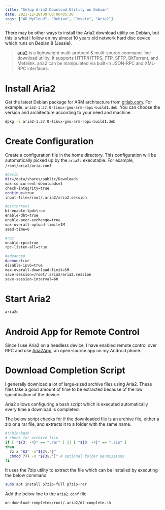 ```yaml
---
title: "Setup Aria2 Download Utility on Debian"
date: 2023-12-28T00:00:00+05:30
tags: ["WD MyCloud", "Debian", "Jessie", "Aria2"]
---
```


There may be other ways to install the Aria2 download utility on Debian, but this is what I follow on my almost 10 years old network hard disc device which runs on Debian 8 (Jessie).

> [aria2](https://aria2.github.io/) is a lightweight multi-protocol & multi-source command-line download utility. It supports HTTP/HTTPS, FTP, SFTP, BitTorrent, and Metalink. aria2 can be manipulated via built-in JSON-RPC and XML-RPC interfaces.

# Install Aria2
Get the latest Debian package for ARM architecture from [gitlab.com](https://gitlab.com/q3aql/aria2-static-builds). For example, `aria2-1.37.0-linux-gnu-arm-rbpi-build1.deb`. You can choose the version and architecture according to your need and machine.

```bash
dpkg -i aria2-1.37.0-linux-gnu-arm-rbpi-build1.deb
```

# Create Configuration
Create a configuration file in the home directory. This configuration will be automatically picked up by the `aria2c` executable. For example, `/root/aria2/aria.conf`.

```bash
#basic
dir=/data/shares/public/Downloads
max-concurrent-downloads=3
check-integrity=true
continue=true
input-file=/root/.aria2/aria2.session

#bittorrent
bt-enable-lpd=true
enable-dht=true
enable-peer-exchange=true
max-overall-upload-limit=1M
seed-time=0

#rpc
enable-rpc=true
rpc-listen-all=true

#advanced
daemon=true
disable-ipv6=true
max-overall-download-limit=5M
save-session=/root/.aria2/aria2.session
save-session-interval=60
```

# Start Aria2
```bash
aria2c
```
# Android App for Remote Control
Since I use Aria2 on a headless device, I have enabled remote control over RPC and use [Aria2App](https://github.com/devgianlu/Aria2App), an open-source app on my Android phone.

# Download Completion Script
I generally download a lot of large-sized archive files using Aria2. These files take a good amount of time to be extracted because of the low specification of the device.

Aria2 allows configuring a bash script which is executed automatically every time a download is completed.

The below script checks for if the downloaded file is an archive file, either a zip or a rar file, and extracts it to a folder with the same name.

```bash
#!/bin/bash
# check for archive file
if [ "${3: -4}" == ".rar" ] || [ "${3: -4}" == ".zip" ] 
then
  7z x "$3" -o"${3%.*}"
  chmod 777 -R "${3%.*}" # optional folder permissions
fi
```

It uses the 7zip utility to extract the file which can be installed by executing the below command
```bash
sudo apt install p7zip-full p7zip-rar
```

Add the below line to the `aria2.conf` file
```
on-download-complete=/root/.aria2/dl-complete.sh
```
